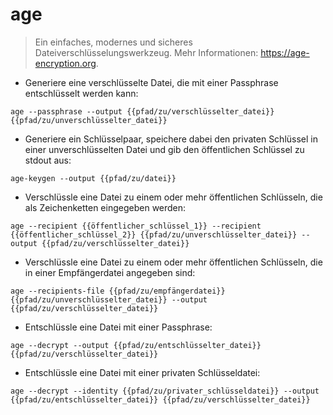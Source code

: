 # age

> Ein einfaches, modernes und sicheres Dateiverschlüsselungswerkzeug.
> Mehr Informationen: <https://age-encryption.org>.

- Generiere eine verschlüsselte Datei, die mit einer Passphrase entschlüsselt werden kann:

`age --passphrase --output {{pfad/zu/verschlüsselter_datei}} {{pfad/zu/unverschlüsselter_datei}}`

- Generiere ein Schlüsselpaar, speichere dabei den privaten Schlüssel in einer unverschlüsselten Datei und gib den öffentlichen Schlüssel zu stdout aus:

`age-keygen --output {{pfad/zu/datei}}`

- Verschlüssle eine Datei zu einem oder mehr öffentlichen Schlüsseln, die als Zeichenketten eingegeben werden:

`age --recipient {{öffentlicher_schlüssel_1}} --recipient {{öffentlicher_schlüssel_2}} {{pfad/zu/unverschlüsselter_datei}} --output {{pfad/zu/verschlüsselter_datei}}`

- Verschlüssle eine Datei zu einem oder mehr öffentlichen Schlüsseln, die in einer Empfängerdatei angegeben sind:

`age --recipients-file {{pfad/zu/empfängerdatei}} {{pfad/zu/unverschlüsselter_datei}} --output {{pfad/zu/verschlüsselter_datei}}`

- Entschlüssle eine Datei mit einer Passphrase:

`age --decrypt --output {{pfad/zu/entschlüsselter_datei}} {{pfad/zu/verschlüsselter_datei}}`

- Entschlüssle eine Datei mit einer privaten Schlüsseldatei:

`age --decrypt --identity {{pfad/zu/privater_schlüsseldatei}} --output {{pfad/zu/entschlüsselter_datei}} {{pfad/zu/verschlüsselter_datei}}`
